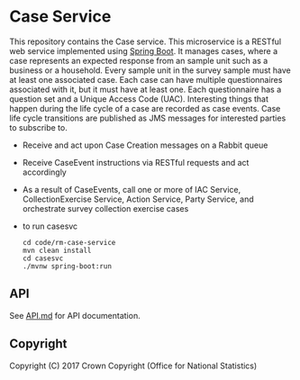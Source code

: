 # Case Service
This repository contains the Case service. This microservice is a RESTful web service implemented using [Spring Boot](http://projects.spring.io/spring-boot/). It manages cases, where a case represents an expected response from an sample unit such as a business or a household. Every sample unit in the survey sample must have at least one associated case. Each case can have multiple questionnaires associated with it, but it must have at least one. Each questionnaire has a question set and a Unique Access Code (UAC). Interesting things that happen during the life cycle of a case are recorded as case events. Case life cycle transitions are published as JMS messages for interested parties to subscribe to.

* Receive and act upon Case Creation messages on a Rabbit queue
* Receive CaseEvent instructions via RESTful requests and act accordingly
* As a result of CaseEvents, call one or more of IAC Service, CollectionExercise Service, Action Service, Party Service, and orchestrate survey collection exercise cases

* to run casesvc

      cd code/rm-case-service
      mvn clean install
      cd casesvc
      ./mvnw spring-boot:run


## API
See [API.md](https://github.com/ONSdigital/rm-case-service/blob/master/API.md) for API documentation.

## Copyright
Copyright (C) 2017 Crown Copyright (Office for National Statistics)
